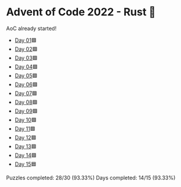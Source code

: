 # Advent of Code 2022 - Rust 🦀

AoC already started!

* [Day 01](day01)🟩
* [Day 02](day02)🟩
* [Day 03](day03)🟩
* [Day 04](day04)🟩
* [Day 05](day05)🟩
* [Day 06](day06)🟩
* [Day 07](day07)🟩
* [Day 08](day08)🟩
* [Day 09](day09)🟩
* [Day 10](day10)🟩
* [Day 11](day11)🟩
* [Day 12](day12)🟩
* [Day 13](day13)🟩
* [Day 14](day14)🟩
* [Day 15](day15)🟦

Puzzles completed: 28/30 (93.33%)
Days completed: 14/15 (93.33%)
